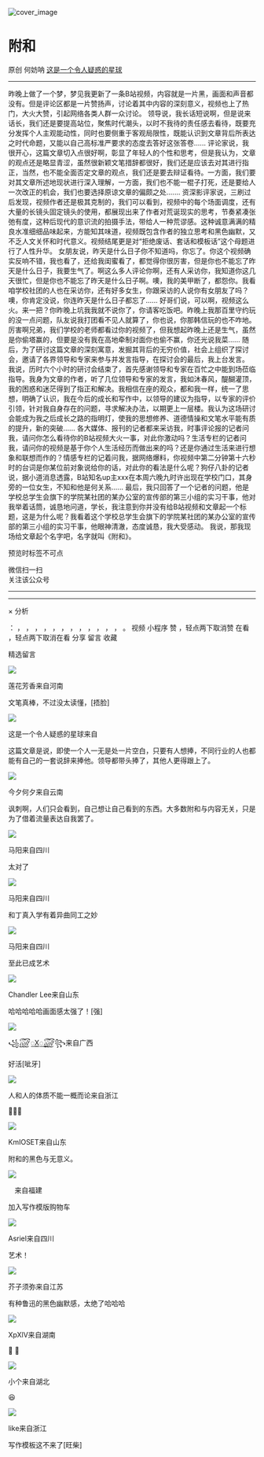 ![cover_image](https://mmbiz.qpic.cn/mmbiz_jpg/UF0iaTnc0u75WWYGbPTcQDcZy99uo13UXEawLjqnfZGwVgw3gmDtHtUjNnccCctZFzmHic7DRUELDfXRdicQ8jAcQ/0?wx_fmt=jpeg)

#  附和

原创  何妨呐  [ 这是一个令人疑惑的星球 ](javascript:void\(0\);)

__ _ _ _ _

昨晚上做了一个梦，梦见我更新了一条B站视频，内容就是一片黑，画面和声音都没有。但是评论区都是一片赞扬声，讨论着其中内容的深刻意义，视频也上了热门，大火大赞，引起网络各类人群一众讨论。
领导说，我长话短说啊，但是说来话长，我们还是要提高站位，聚焦时代潮头，以时不我待的责任感去看待，既要充分发挥个人主观能动性，同时也要侧重于客观局限性，既能认识到文章背后所表达之时代命题，又能以自己高标准严要求的态度去答好这张答卷......
评论家说，我很开心，这篇文章切入点很好啊，彰显了年轻人的个性和思考，但是我认为，文章的观点还是略显青涩，虽然很新颖文笔措辞都很好，我们还是应该去对其进行指正，当然，也不能全面否定文章的观点，我们还是要去辩证看待。一方面，我们要对其文章所述地现状进行深入理解，一方面，我们也不能一棍子打死，还是要给人一次改正的机会，我们也要选择原谅文章的偏颇之处.......
资深影评家说，三刷过后发现，视频作者还是极其克制的，我们可以看到，视频中的每个场面调度，还有大量的长镜头固定镜头的使用，都展现出来了作者对荒诞现实的思考，节奏紧凑张弛有度，这种后现代的意识流的拍摄手法，带给人一种荒谬感。这种诚意满满的精良水准细细品味起来，方能知其味道，视频既包含作者的独立思考和黑色幽默，又不乏人文关怀和时代意义。视频结尾更是对“拒绝废话、套话和模板话”这个母题进行了人性升华。
女朋友说，昨天是什么日子你不知道吗，你忘了。你这个视频确实反响不错，我也看了，还给我闺蜜看了，都觉得你很厉害，但是你也不能忘了昨天是什么日子，我要生气了。啊这么多人评论你啊，还有人采访你，我知道你这几天很忙，但是你也不能忘了昨天是什么日子啊。噢，我的美甲断了，都怨你。我看咱学校社团的人也在采访你，还有好多女生，你跟采访的人说你有女朋友了吗？噢，你肯定没说，你连昨天是什么日子都忘了......
好哥们说，可以啊，视频这么火。来一把？你昨晚上坑我我就不说你了，你请客吃饭吧。昨晚上我那百里守约玩的没一点问题，队友说我打团看不见人就算了，你也说，你那韩信玩的也不咋地。厉害啊兄弟，我们学校的老师都看过你的视频了，但我想起昨晚上还是生气，虽然是你偷塔赢的，但要是没有我在高地牵制对面你也偷不赢，你还光说我菜......
随后，为了研讨这篇文章的深刻寓意，发掘其背后的无穷价值，社会上组织了探讨会，邀请了各界领导和专家来参与并发言指导，在探讨会的最后，我上台发言。
我说，历时六个小时的研讨会结束了，首先感谢领导和专家在百忙之中能到场莅临指导。我身为文章的作者，听了几位领导和专家的发言，我如沐春风，醍醐灌顶，我的困惑和迷茫得到了指正和解决。我相信在座的观众，都和我一样，统一了思想，明确了认识，我在今后的成长和写作中，以领导的建议为指导，以专家的评价引领，针对我自身存在的问题，寻求解决办法，以期更上一层楼。我认为这场研讨会能成为我之后成长之路的指明灯，使我的思想修养、道德情操和文笔水平能有质的提升，新的突破......
各大媒体、报刊的记者都来采访我，时事评论报的记者问我，请问你怎么看待你的B站视频大火一事，对此你激动吗？生活专栏的记者问我，请问你的视频是基于你个人生活经历而做出来的吗？还是你通过生活来进行想象和联想而作的？情感专栏的记着问我，据网络爆料，你视频中第二分钟第十六秒时的台词是你某位前对象说给你的话，对此你的看法是什么呢？狗仔八卦的记者说，据小道消息透露，B站知名up主xxx在本周六晚九时许出现在学校门口，其身旁的一位女生，不知和他是何关系......
最后，我只回答了一个记者的问题，他是学校总学生会旗下的学院某社团的某办公室的宣传部的第三小组的实习干事，他对我举着话筒，诚恳地问道，学长，我注意到你并没有给B站视频和文章起一个标题，这是为什么呢？我看着这个学校总学生会旗下的学院某社团的某办公室的宣传部的第三小组的实习干事，他眼神清澈，态度诚恳，我大受感动。
我说，那我现场给文章起个名字吧，名字就叫《附和》。

  

预览时标签不可点

微信扫一扫  
关注该公众号





****



****



×  分析

：  ，  ，  ，  ，  ，  ，  ，  ，  ，  ，  ，  ，  。  视频  小程序  赞  ，轻点两下取消赞  在看  ，轻点两下取消在看
分享  留言  收藏

精选留言

![](http://wx.qlogo.cn/mmopen/k0Ue4mIpaV9Vus3gwlmwBGGhwsniaFXYzTZYaRv3M9RCXmY9SWULXk6gvVhIGccbMzibHQ4DlL7iaxAH0zruUhQvQf7YCjb6nHwvl6o28yibmicAMBmYUTog3ia4ich80icAWUaG/64)

莲花芳香来自河南

文笔真棒，不过没太读懂，[捂脸]

![](http://wx.qlogo.cn/mmhead/Q3auHgzwzM6VbGrBOOAlGagxkqgSgMFEKjUr4VTcuSxZf64GJ3Sezw/64)

这是一个令人疑惑的星球来自

这篇文章是说，即使一个人一无是处一片空白，只要有人想捧，不同行业的人也都能有自己的一套说辞来捧他。领导都带头捧了，其他人更得跟上了。

![](http://wx.qlogo.cn/mmopen/n6tINRGwUZXUbrCMAGqyStfpibouOOfpu20P4JcvISdDBcWznPXEIEuxSYqEHm01wOTsdaiahL5IUHrBrLYtezJd3ic0fr31xLvK75nUIFZPAexojFfttw3IfGJFscNoDibv/64)

今夕何夕来自云南

讽刺啊，人们只会看到，自己想让自己看到的东西。大多数附和与内容无关，只是为了借着流量表达自我罢了。

![](http://wx.qlogo.cn/mmopen/k0Ue4mIpaVibH4o59xiajF3sbIfkibpzVlNR9rTwCveiaJqjkjQibdqq8h0b9F3gRcmRKwFcB6iak5n7KVL3bLoLdz0Jq4jP6IbM3lEDRhD5z2GSCsN3DpI7NcicfQ1R5KPISvn/64)

马阳来自四川

太对了

![](http://wx.qlogo.cn/mmopen/k0Ue4mIpaVibH4o59xiajF3sbIfkibpzVlNR9rTwCveiaJqjkjQibdqq8h0b9F3gRcmRKwFcB6iak5n7KVL3bLoLdz0Jq4jP6IbM3lEDRhD5z2GSCsN3DpI7NcicfQ1R5KPISvn/64)

马阳来自四川

和丁真入学有着异曲同工之妙

![](http://wx.qlogo.cn/mmopen/k0Ue4mIpaVibH4o59xiajF3sbIfkibpzVlNR9rTwCveiaJqjkjQibdqq8h0b9F3gRcmRKwFcB6iak5n7KVL3bLoLdz0Jq4jP6IbM3lEDRhD5z2GSCsN3DpI7NcicfQ1R5KPISvn/64)

马阳来自四川

至此已成艺术

![](http://wx.qlogo.cn/mmopen/O9pEic1aHxeaEnAGXAYicSeDCY7OxnNAGf92HCKlXzia2Uo5RSjj2qbdyt3JcsJt3UKVQJCRlNmxzoIIyheIHav5JL6ia62Jt9Gy/64)

Chandler Lee来自山东

哈哈哈哈哈画面感太强了！[强]

![](http://wx.qlogo.cn/mmopen/k0Ue4mIpaVib2Cmt3QhN6KaPcLQdgp69Onm8mtP4S7ONVBFFibevoAGsTaHhbr67VERh7ZQruVa5ibrVGRzuiczt8NrT23M5ByPd/64)

꧁꫞꯭X꯭꫞꧂来自广西

好活[呲牙]

![](http://wx.qlogo.cn/mmopen/k0Ue4mIpaV8EQIJrSVOYp8eyC9qAznbWkufrKdPiabYrr3vJGrXz4JunGX9nfTRkIvPv9EcKTIxQM3jMa54aAsSrOicGEicR91eRqfmJVmsRFJCybC1HPrRJM0nxWh7fzPib/64)

人和人的体质不能一概而论来自浙江

🤣👉🏻

![](http://wx.qlogo.cn/mmopen/k0Ue4mIpaV92B2Mnzgn7qiciapF90z3cxTySxMSWbPDawyeKzpfFP1Wqh7yqXiciazgGecaMxuPDvFibV1bGw9rZEjhqdQ7Dhwfyg3ufoeQAMGEodFXk2MHvEiagPk8NckibcYo/64)

KmIOSET来自山东

附和的黑色与无意义。

![](http://wx.qlogo.cn/mmopen/KHvxKg8z8EgzSjjQuZIAQHVeiaTUBT697JCWKo7AWOiaUmT1aQ1mJhCJlqQJ20ia3SP6U2SMk1PT2yJLfDjxxeHz62a49TEHJp0U9Gl5CyE8Vg4WOKNcOkIBJ0hiawDJ79Y7/64)

ㅤ来自福建

加入写作模版购物车

![](http://wx.qlogo.cn/mmopen/ajNVdqHZLLCA2kCvlj4Y6IiawSF3clrbGiclQm0F2FLPsW1gx8hibVRcYBsyD3ibtPibGG4ic6aBZdzFE9ttnCAwmHBdONRGtweZ0bmeHgqWhIyuzWJWiblib9F0gbDwACKicrEmic/64)

Asriel来自四川

艺术！

![](http://wx.qlogo.cn/mmopen/k0Ue4mIpaV8hxiabapUAjHnpgrSoAiaiajdSM3xgVwibN9U7x4kqLGQDfw1ZXibyeibciafVppIZibJhlic5ROLT9FxEH4M9TOqlUHhsRfAYysw7JC00ApH6aSGR6tZDhViaax7ujH/64)

芥子须弥来自江苏

有种鲁迅的黑色幽默感，太绝了哈哈哈

![](http://wx.qlogo.cn/mmopen/Q3auHgzwzM6AzpSlbUdkQeHtRSDjgnv70jRo97ZqukZkzjlSQqgl3CsHNtcb31dLEvKuWI73ufbFibhYkicibxBGE19cy0M7L1IxJtrjvCBENsUje2mGf0USVnlJHjcjEyl/64)

XpXlV来自湖南

🤣 🤣

![](http://wx.qlogo.cn/mmopen/k0Ue4mIpaV9hd2JdHf4G8w6JXPgYBib1e9D0nSgSDp1DU6gx39TJkJt8CoibJWzrXqm5AkEkIwhkcuoZFJnlUbmBmYhpicKpr2cBV7SibwKicvgFXdZABJvcpsX9etyZXp49E/64)

小个来自湖北

😆

![](http://wx.qlogo.cn/mmopen/KHvxKg8z8Eia5A7ECwfDL4iajicaOJhjtg8U1GLGIicmInEG51BiaTucUhJqgSKibeL7YTY89C6zY6icDzfGOm14lCeiamZqXl4ggqjL/64)

like来自浙江

写作模板这不来了[旺柴]

